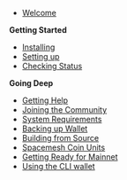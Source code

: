 - [Welcome](main.md)

**Getting Started**
- [Installing](guide/install.md)
- [Setting up](guide/setup.md)
- [Checking Status](guide/status.md)

**Going Deep**
- [Getting Help](help.md)
- [Joining the Community](comm.md)
- [System Requirements](requirements.md)
- [Backing up Wallet](backup.md)
- [Building from Source](build.md)
- [Spacemesh Coin Units](units.md)
- [Getting Ready for Mainnet](mainnet.md)
- [Using the CLI wallet](cli_wallet.md)
